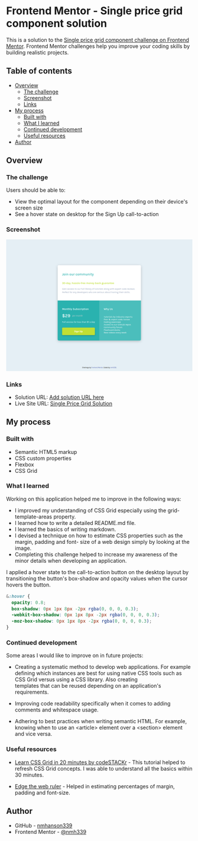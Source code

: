 # Frontend Mentor - Single price grid component solution

This is a solution to the [Single price grid component challenge on Frontend Mentor](https://www.frontendmentor.io/challenges/single-price-grid-component-5ce41129d0ff452fec5abbbc). Frontend Mentor challenges help you improve your coding skills by building realistic projects.

## Table of contents

- [Overview](#overview)
  - [The challenge](#the-challenge)
  - [Screenshot](#screenshot)
  - [Links](#links)
- [My process](#my-process)
  - [Built with](#built-with)
  - [What I learned](#what-i-learned)
  - [Continued development](#continued-development)
  - [Useful resources](#useful-resources)
- [Author](#author)

## Overview

### The challenge

Users should be able to:

- View the optimal layout for the component depending on their device's screen size
- See a hover state on desktop for the Sign Up call-to-action

### Screenshot

![Screenshot of Single Price Grid Solution](./design/screenshot-price-grid-desktop.png)

### Links

- Solution URL: [Add solution URL here](https://your-solution-url.com)
- Live Site URL: [Single Price Grid Solution](https://nmhanson339.github.io/single-price-grid-component-master/)

## My process

### Built with

- Semantic HTML5 markup
- CSS custom properties
- Flexbox
- CSS Grid

### What I learned

Working on this application helped me to improve in the following ways:

- I improved my understanding of CSS Grid especially using the grid-template-areas property.
- I learned how to write a detailed README.md file.
- I learned the basics of writing markdown.
- I devised a technique on how to estimate CSS properties such as the margin, padding and font-
  size of a web design simply by looking at the image.
- Completing this challenge helped to increase my awareness of the minor details when developing
  an application.

I applied a hover state to the call-to-action button on the desktop layout by transitioning the button's box-shadow and opacity values when the cursor hovers the button.

```css
&:hover {
  opacity: 0.8;
  box-shadow: 0px 1px 8px -2px rgba(0, 0, 0, 0.3);
  -webkit-box-shadow: 0px 1px 8px -2px rgba(0, 0, 0, 0.3);
  -moz-box-shadow: 0px 1px 8px -2px rgba(0, 0, 0, 0.3);
}
```

### Continued development

Some areas I would like to improve on in future projects:

- Creating a systematic method to develop web applications. For example defining which instances
  are best for using native CSS tools such as CSS Grid versus using a CSS library. Also creating  
  templates that can be reused depending on an application's requirements.

- Improving code readability specifically when it comes to adding comments and whitespace usage.

- Adhering to best practices when writing semantic HTML. For example, knowing when to use an \<article\> element over a \<section\> element and vice versa.

### Useful resources

- [Learn CSS Grid in 20 minutes by codeSTACKr](https://www.youtube.com/watch?v=0-DY8J_skZ0) - This tutorial helped to refresh CSS Grid concepts. I was able to understand all the basics within 30 minutes.

- [Edge the web ruler](https://github.com/astromme/Ruler) - Helped in estimating percentages of margin, padding and font-size.

## Author

- GitHub - [nmhanson339](https://nmhanson339.github.io)
- Frontend Mentor - [@nmh339](https://www.frontendmentor.io/profile/nmhanson339)
